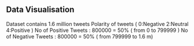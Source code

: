 ## Data Visualisation

Dataset contains 1.6 million tweets
Polarity of tweets ( 0:Negative 2:Neutral 4:Positive )
No of Positive Tweets : 800000 = 50% ( from 0 to 799999 )
No of Negative Tweets : 800000 = 50% ( from 799999 to 1.6 m)
